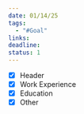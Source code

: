 ```yaml
---
date: 01/14/25
tags:
  - "#Goal"
links: 
deadline: 
status: 1
---
```

- [x] Header
- [x] Work Experience
- [x] Education
- [x] Other